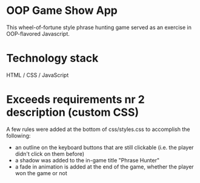 # OOP Game Show App
This wheel-of-fortune style phrase hunting game served as an exercise in OOP-flavored Javascript.
# Technology stack
HTML / CSS / JavaScript
# Exceeds requirements nr 2 description (custom CSS)
A few rules were added at the bottom of css/styles.css to accomplish the following:
- an outline on the keyboard buttons that are still clickable (i.e. the player didn't click on them before)
- a shadow was added to the in-game title "Phrase Hunter"
- a fade in animation is added at the end of the game, whether the player won the game or not
